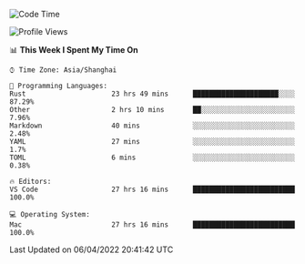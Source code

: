 <!--START_SECTION:waka-->
![Code Time](http://img.shields.io/badge/Code%20Time-1%2C207%20hrs%207%20mins-blue)

![Profile Views](http://img.shields.io/badge/Profile%20Views-16-blue)

📊 **This Week I Spent My Time On** 

```text
⌚︎ Time Zone: Asia/Shanghai

💬 Programming Languages: 
Rust                     23 hrs 49 mins      █████████████████████░░░░   87.29% 
Other                    2 hrs 10 mins       ██░░░░░░░░░░░░░░░░░░░░░░░   7.96% 
Markdown                 40 mins             ░░░░░░░░░░░░░░░░░░░░░░░░░   2.48% 
YAML                     27 mins             ░░░░░░░░░░░░░░░░░░░░░░░░░   1.7% 
TOML                     6 mins              ░░░░░░░░░░░░░░░░░░░░░░░░░   0.38%

🔥 Editors: 
VS Code                  27 hrs 16 mins      █████████████████████████   100.0%

💻 Operating System: 
Mac                      27 hrs 16 mins      █████████████████████████   100.0%

```


 Last Updated on 06/04/2022 20:41:42 UTC
<!--END_SECTION:waka-->
